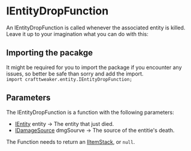 # IEntityDropFunction

An IEntityDropFunction is called whenever the associated entity is killed. Leave it up to your imagination what you can do with this:

## Importing the pacakge

It might be required for you to import the package if you encounter any issues, so better be safe than sorry and add the import.  
`import crafttweaker.entity.IEntityDropFunction;`

## Parameters

The IEntityDropFunction is a function with the following parameters:

- [IEntity](/Vanilla/Entities/IEntity/) entity → The entity that just died.
- [IDamageSource](/Vanilla/Damage/IDamageSource/) dmgSourve → The source of the entitie's death.

The Function needs to return an [IItemStack](/Vanilla/Items/IItemStack/), or `null`.